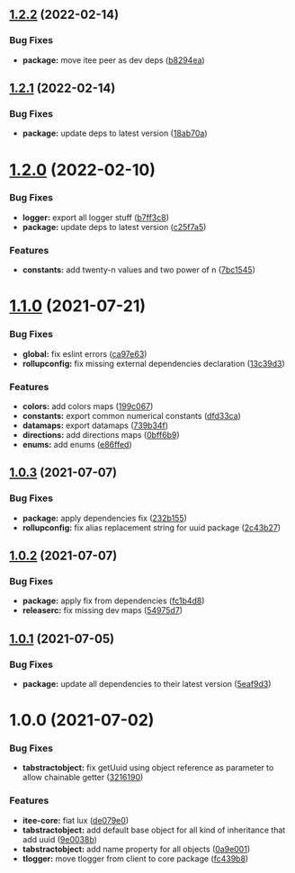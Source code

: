 ## [1.2.2](https://github.com/Itee/itee-core/compare/v1.2.1...v1.2.2) (2022-02-14)


### Bug Fixes

* **package:** move itee peer as dev deps ([b8294ea](https://github.com/Itee/itee-core/commit/b8294ea7280729fe857d48b0a658e23deab25ca6))

## [1.2.1](https://github.com/Itee/itee-core/compare/v1.2.0...v1.2.1) (2022-02-14)


### Bug Fixes

* **package:** update deps to latest version ([18ab70a](https://github.com/Itee/itee-core/commit/18ab70a14e652581f4f725768e5a5423bbc6179e))

# [1.2.0](https://github.com/Itee/itee-core/compare/v1.1.0...v1.2.0) (2022-02-10)


### Bug Fixes

* **logger:** export all logger stuff ([b7ff3c8](https://github.com/Itee/itee-core/commit/b7ff3c8597aa5e41943d19d85bffddd86fb6b835))
* **package:** update deps to latest version ([c25f7a5](https://github.com/Itee/itee-core/commit/c25f7a577bfb70b31493a5497ae5c10641cc98fd))


### Features

* **constants:** add twenty-n values and two power of n ([7bc1545](https://github.com/Itee/itee-core/commit/7bc1545db0e2e0fdfdf6d9bacc08fcd8e3497e49))

# [1.1.0](https://github.com/Itee/itee-core/compare/v1.0.3...v1.1.0) (2021-07-21)


### Bug Fixes

* **global:** fix eslint errors ([ca97e63](https://github.com/Itee/itee-core/commit/ca97e6394b9303f57cc0409b41c4e1a4ebae5b47))
* **rollupconfig:** fix missing external dependencies declaration ([13c39d3](https://github.com/Itee/itee-core/commit/13c39d34f3c3a8fd265895a750c1c7d05e55f70f))


### Features

* **colors:** add colors maps ([199c067](https://github.com/Itee/itee-core/commit/199c06710584e69d9c80bfbe3bcf3c0948352ad1))
* **constants:** export common numerical constants ([dfd33ca](https://github.com/Itee/itee-core/commit/dfd33ca29a48dfa3bcc7a448241604a231cfb66d))
* **datamaps:** export datamaps ([739b34f](https://github.com/Itee/itee-core/commit/739b34fea15ea0cc7aa71540b489ab04c427f8e4))
* **directions:** add directions maps ([0bff6b9](https://github.com/Itee/itee-core/commit/0bff6b94485939360313c26bb793b549c77b007b))
* **enums:** add enums ([e86ffed](https://github.com/Itee/itee-core/commit/e86ffedb4447a14bfd2eb40860e9d571847e34b1))

## [1.0.3](https://github.com/Itee/itee-core/compare/v1.0.2...v1.0.3) (2021-07-07)


### Bug Fixes

* **package:** apply dependencies fix ([232b155](https://github.com/Itee/itee-core/commit/232b1552363e61041f36b33dad210df3ae6d0c5a))
* **rollupconfig:** fix alias replacement string for uuid package ([2c43b27](https://github.com/Itee/itee-core/commit/2c43b27864777b3f100eb9b51393b0a5f82328d0))

## [1.0.2](https://github.com/Itee/itee-core/compare/v1.0.1...v1.0.2) (2021-07-07)


### Bug Fixes

* **package:** apply fix from dependencies ([fc1b4d8](https://github.com/Itee/itee-core/commit/fc1b4d83af60503913df43a234f9ecc1cc117e71))
* **releaserc:** fix missing dev maps ([54975d7](https://github.com/Itee/itee-core/commit/54975d709d480ea9ecfc075f360df5ff1c1785ce))

## [1.0.1](https://github.com/Itee/itee-core/compare/v1.0.0...v1.0.1) (2021-07-05)


### Bug Fixes

* **package:** update all dependencies to their latest version ([5eaf9d3](https://github.com/Itee/itee-core/commit/5eaf9d3425494e07597b75004927765b90630af0))

# 1.0.0 (2021-07-02)


### Bug Fixes

* **tabstractobject:** fix getUuid using object reference as parameter to allow chainable getter ([3216190](https://github.com/Itee/itee-core/commit/321619064dd7c038ab67fafdfae6fc19a60358f2))


### Features

* **itee-core:** fiat lux ([de079e0](https://github.com/Itee/itee-core/commit/de079e04b72a2aa1a41fb0b89e4cdac57579a174))
* **tabstractobject:** add default base object for all kind of inheritance that add uuid ([9e0038b](https://github.com/Itee/itee-core/commit/9e0038b66745d623aa2432db8cf93a597feb959c))
* **tabstractobject:** add name property for all objects ([0a9e001](https://github.com/Itee/itee-core/commit/0a9e001c6c02926818d303672e80998741443dfe))
* **tlogger:** move tlogger from client to core package ([fc439b8](https://github.com/Itee/itee-core/commit/fc439b89271a59143805eb4c26113cdf0c50f3e0))
